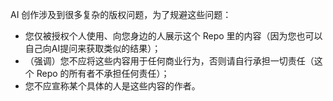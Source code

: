 AI 创作涉及到很多复杂的版权问题，为了规避这些问题：  

- 您仅被授权个人使用、向您身边的人展示这个 Repo 里的内容（因为您也可以自己向AI提问来获取类似的结果）；
- （强调）您不应将这些内容用于任何商业行为，否则请自行承担一切责任（这个 Repo 的所有者不承担任何责任）；
- 您不应宣称某个具体的人是这些内容的作者。